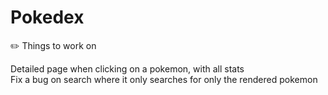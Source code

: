 # Pokedex


✏️ Things to work on

Detailed page when clicking on a pokemon, with all stats <br>
Fix a bug on search where it only searches for only the rendered pokemon <br>
